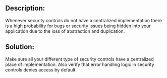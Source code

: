 ## Description:

Whenever security controls do not have a centralized implementation there is a high
probability for bugs or security issues being hidden into your application due to the loss
of abstraction and duplication.

## Solution:

Make sure all your different type of security controls have a centralized place of implementation.
Also verify that error handling logic in security controls denies access by default.
